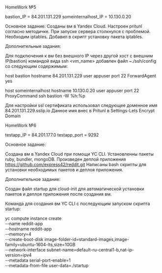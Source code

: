 HomeWork №5

bastion_IP = 84.201.131.229
someinternalhost_IP = 10.130.0.20

Основное задание:
Созданы вм в Yandex Cloud. Настроен pritunl согласно методичке. При запуске сервера столкнулся с проблемой. Необходим iptables. Добавил в скрипт установку пакета iptables.

Дополнительные задания:

Для подключения к вм без внешного IP через другой хост с внешним IP(bastion) командой вида ssh <vm_name> добавлен файл ~./ssh/config со следующим содержимым:

host bastion
hostname 84.201.131.229
user appuser
port 22
ForwardAgent yes

host someinternalhost
hostname 10.130.0.20
user appuser
port 22
ProxyCommand ssh bastion -W %h:%p

Для настройки ssl сертификата использовал следующее доменное имя 84.201.131.229.sslip.io
Данное имя внес в Pritunl в Settings-Lets Encrypt Domain

HomeWork №6

testapp_IP = 84.201.177.0
testapp_port = 9292

Основное задание:

Создана вм в Yandex Cloud при помощи YC CLI. Установленны пакеты ruby, bundler, mongoDB.
Произведен деплой приложения https://github.com/express42/reddit.git
Написаны bash скрипты для установки необходимых пакетов и деплоя приложения.

Дополнительное задание:

Создан файл startup для cloud-init для автоматической установки пакетов и деплоя приложения после создания вм.

Команда для создания вм  YC CLI с последующим запуском скрипта startup:

yc compute instance create \
  --name reddit-app \
  --hostname reddit-app \
  --memory=4 \
  --create-boot-disk image-folder-id=standard-images,image-family=ubuntu-1604-lts,size=10GB \
  --network-interface subnet-name=default-ru-central1-b,nat-ip-version=ipv4 \
  --metadata serial-port-enable=1 \
  --metadata-from-file user-data=./startup
